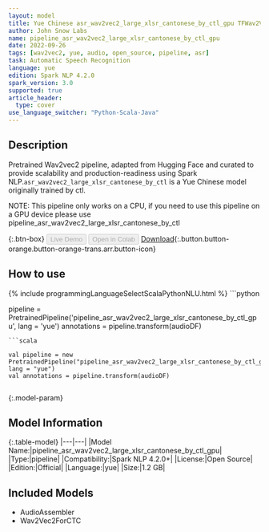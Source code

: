 ```yaml
---
layout: model
title: Yue Chinese asr_wav2vec2_large_xlsr_cantonese_by_ctl_gpu TFWav2Vec2ForCTC from ctl
author: John Snow Labs
name: pipeline_asr_wav2vec2_large_xlsr_cantonese_by_ctl_gpu
date: 2022-09-26
tags: [wav2vec2, yue, audio, open_source, pipeline, asr]
task: Automatic Speech Recognition
language: yue
edition: Spark NLP 4.2.0
spark_version: 3.0
supported: true
article_header:
  type: cover
use_language_switcher: "Python-Scala-Java"
---
```


## Description

Pretrained Wav2vec2  pipeline, adapted from Hugging Face and curated to provide scalability and production-readiness using Spark NLP.`asr_wav2vec2_large_xlsr_cantonese_by_ctl` is a Yue Chinese model originally trained by ctl.

NOTE: This pipeline only works on a CPU, if you need to use this pipeline on a GPU device please use pipeline_asr_wav2vec2_large_xlsr_cantonese_by_ctl

{:.btn-box}
<button class="button button-orange" disabled>Live Demo</button>
<button class="button button-orange" disabled>Open in Colab</button>
[Download](https://s3.amazonaws.com/auxdata.johnsnowlabs.com/public/models/pipeline_asr_wav2vec2_large_xlsr_cantonese_by_ctl_gpu_yue_4.2.0_3.0_1664188890842.zip){:.button.button-orange.button-orange-trans.arr.button-icon}

## How to use



<div class="tabs-box" markdown="1">
{% include programmingLanguageSelectScalaPythonNLU.html %}
```python

pipeline = PretrainedPipeline('pipeline_asr_wav2vec2_large_xlsr_cantonese_by_ctl_gpu', lang = 'yue')
annotations =  pipeline.transform(audioDF)
    
```
```scala

val pipeline = new PretrainedPipeline("pipeline_asr_wav2vec2_large_xlsr_cantonese_by_ctl_gpu", lang = "yue")
val annotations = pipeline.transform(audioDF)
    
```
</div>

{:.model-param}
## Model Information

{:.table-model}
|---|---|
|Model Name:|pipeline_asr_wav2vec2_large_xlsr_cantonese_by_ctl_gpu|
|Type:|pipeline|
|Compatibility:|Spark NLP 4.2.0+|
|License:|Open Source|
|Edition:|Official|
|Language:|yue|
|Size:|1.2 GB|

## Included Models

- AudioAssembler
- Wav2Vec2ForCTC